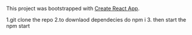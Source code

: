 This project was bootstrapped with [Create React App](https://github.com/facebookincubator/create-react-app).


1.git clone the repo
2.to downlaod dependecies do npm i
3. then start the npm start 
